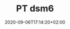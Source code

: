 ---
title: "PT dsm6"
date: 2020-09-06T17:14:20+02:00
draft: true
exceptions:
- dsm6
memberstates:
- PT
score: NOT IMPLEMENTED
description: "" 
beneficiaries:
purposes: 
usage:
subjectmatter:
compensation: 
attribution: 
otherConditions: 
remarks: "" 
link: 
---